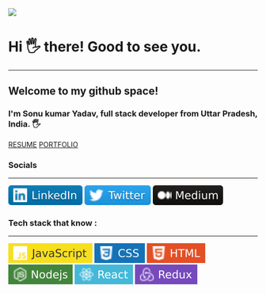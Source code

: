 <img src="https://camo.githubusercontent.com/417e6e178a69cc045c656d083ba983a59303f099087090269c01cacc6741ef29/68747470733a2f2f7170682e66732e71756f726163646e2e6e65742f6d61696e2d71696d672d6661376234626463336232663733653734396535633263363436643461653133" al="code gif">

<h1>Hi 🖐️ there! Good to see you. </h1>
<hr>
<h2>Welcome to my github space!</h2>
<h3>I'm Sonu kumar Yadav, full stack developer from Uttar Pradesh, India. 🖐️</h3>

<a href="https://drive.google.com/file/d/1rNt7Y5VTeFUusZLMg9hOUQGh_wYduH79/view?usp=share_link">RESUME</a>
<a href="https://sonukr.in/">PORTFOLIO</a>

<h3>Socials</h3>
<hr>
<a href="https://www.linkedin.com/in/sonu-kumar-yadav-0a609b180/"><img src="./assets/linked in.svg"></a>
<a href="https://twitter.com/SonuKr52616462"><img src="./assets/twitter.svg"></a>
<a href="https://medium.com/@sonukryadav56"><img src="./assets/medium icon.svg"></a>

<h3>Tech stack that know : </h3>
<hr>
<div style="display:flex;"></div>
<img src="./assets/javascript.svg" alt="tech stack">
<img src="./assets/css.svg" alt="tech stack">
<img src="./assets/html.svg" alt="tech stack">
<img src="./assets/nodejs.svg" alt="tech stack">
<img src="./assets/react.svg" alt="tech stack">
<img src="./assets/redux.svg" alt="tech stack">
